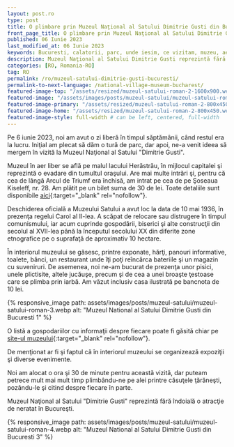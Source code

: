```yaml
---
layout: post.ro
type: post
title: O plimbare prin Muzeul Naţional al Satului Dimitrie Gusti din Bucureşti
front_page_title: O plimbare prin Muzeul Naţional al Satului Dimitrie Gusti din Bucureşti
published: 06 Iunie 2023
last_modified_at: 06 Iunie 2023
keywords: Bucuresti, calatorii, parc, unde iesim, ce vizitam, muzeu, aer liber, sate romanesti, viata la tara
description: Muzeul Naţional al Satului Dimitrie Gusti reprezintă fără îndoială o atracţie de neratat în Bucureşti. Muzeul în aer liber se află pe malul lacului Herăstrău, în mijlocul capitalei şi reprezintă o evadare din tumultul oraşului.
categories: [RO, Romania-RO]
tag: RO
permalink: /ro/muzeul-satului-dimitrie-gusti-bucuresti/
permalink-to-next-language: /national-village-museum-bucharest/
featured-image-top: "/assets/resized/muzeul-satului-roman-2-1600x900.webp" # prima poza din articol, poate fi empty
featured-image: "/assets/images/posts/muzeul-satului/muzeul-satului-roman-2.webp" # full size, poate fi empty daca featured-image-top e empty
featured-image-primary: "/assets/resized/muzeul-satului-roman-2-800x450.webp" # poza care apare pe prima pagina landscape
featured-image-home: "/assets/resized/muzeul-satului-roman-2-800x450.webp" # poza care apare pe prima pagina square
featured-image-style: full-width # can be left, centered, full-width
---
```

Pe 6 iunie 2023, noi am avut o zi liberă în timpul săptămânii, când restul era la lucru. Iniţial am plecat să dăm o tură de parc, dar apoi, ne-a venit ideea să mergem în vizită la Muzeul Naţional al Satului "Dimitrie Gusti".

Muzeul în aer liber se află pe malul lacului Herăstrău, în mijlocul capitalei şi reprezintă o evadare din tumultul oraşului. Are mai multe intrări şi, pentru că cea de lângă Arcul de Triumf era închisă, am intrat pe cea de pe Şoseaua Kiseleff, nr. 28. Am plătit pe un bilet suma de 30 de lei. Toate detaliile sunt disponibile [aici](https://muzeul-satului.ro/acces-muzeu/){:target="_blank" rel="nofollow"}.

Deschiderea oficială a Muzeului Satului a avut loc la data de 10 mai 1936, în prezenţa regelui Carol al II-lea. A scăpat de relocare sau distrugere în timpul comunismului, iar acum cuprinde gospodării, biserici şi alte construcţii din secolul al XVII-lea până la începutul secolului XX din diferite zone etnografice pe o suprafaţă de aproximativ 10 hectare.

În interiorul muzeului se găsesc, printre exponate, hărţi, panouri informative, toalete, bănci, un restaurant unde îţi poţi reîncărca bateriile şi un magazin cu suveniruri. De asemenea, noi ne-am bucurat de prezenţa unor pisici, unele plictisite, altele jucăuşe, precum şi de cea a unei broaşte ţestoase care se plimba prin iarbă. Am văzut inclusiv casa ilustrată pe bancnota de 10 lei.

{% responsive_image path: assets/images/posts/muzeul-satului/muzeul-satului-roman-3.webp alt: "Muzeul National al Satului Dimitrie Gusti din Bucuresti 1" %}

O listă a gospodariilor cu informaţii despre fiecare poate fi găsită chiar pe [site-ul muzeului](https://muzeul-satului.ro/despre-noi/patrimoniul-muzeului/expozitia-permanenta-in-aer-liber/){:target="_blank" rel="nofollow"}.


De menţionat ar fi şi faptul că în interiorul muzeului se organizează expoziţii şi diverse evenimente.

Noi am alocat o ora şi 30 de minute pentru această vizită, dar puteam petrece mult mai mult timp plimbându-ne pe alei printre căsuţele ţărăneşti, pozându-le şi citind despre fiecare în parte.

Muzeul Naţional al Satului "Dimitrie Gusti" reprezintă fără îndoială o atracţie de neratat în Bucureşti.

{% responsive_image path: assets/images/posts/muzeul-satului/muzeul-satului-roman-4.webp alt: "Muzeul National al Satului Dimitrie Gusti din Bucuresti 3" %}